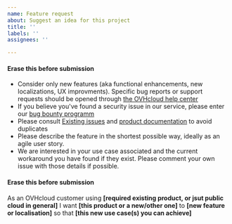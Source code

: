 ```yaml
---
name: Feature request
about: Suggest an idea for this project
title: ''
labels: ''
assignees: ''

---
```


#### Erase this before submission ####
- Consider only new features (aka functional enhancements, new localizations, UX improvments). Specific bug reports or support requests should be opened through  [the OVHcloud help center](https://help.ovhcloud.com/en-ie/ "the OVHcloud help center")
- If you believe you've found a security issue in our service, please enter our [bug bounty programm ](https://yeswehack.com/programs/ovh#rules "bug bounty programm ")
- Please consult [Existing issues](https://github.com/ovh/public-cloud-roadmap/issues "Existing issues") and [product documentation](https://help.ovhcloud.com/csm/en-gb-documentation?id=kb_home "product documentation") to avoid duplicates
- Please describe the feature in the shortest possible way, ideally as an agile user story.
- We are interested in your use case associated and the current workaround you have found if they exist. Please comment your own issue with those details if possible.
#### Erase this before submission ####

As an OVHcloud customer using **[required existing product, or jsut public cloud in general]**
I want **[this product or a new/other one]** to **[new feature or localisation]**
so that **[this new use case(s) you can achieve]**
